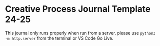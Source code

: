 # Creative Process Journal Template 24-25


This journal only runs properly when run from a server. please use `python3 -m http.server` from the terminal or VS Code Go Live.
